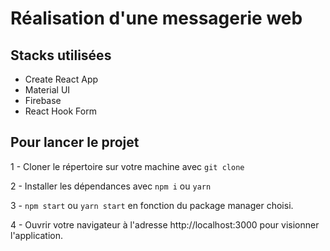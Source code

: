 # Réalisation d'une messagerie web

## Stacks utilisées

- Create React App
- Material UI
- Firebase
- React Hook Form

## Pour lancer le projet

1 - Cloner le répertoire sur votre machine avec `git clone`

2 - Installer les dépendances avec `npm i` ou `yarn`

3 - `npm start` ou `yarn start` en fonction du package manager choisi.

4 - Ouvrir votre navigateur à l'adresse http://localhost:3000 pour visionner l'application.
